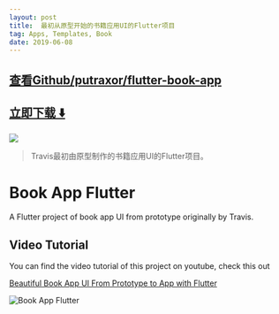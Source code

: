 ```yaml
---
layout: post
title:  最初从原型开始的书籍应用UI的Flutter项目
tag: Apps, Templates, Book
date: 2019-06-08
---
```


 

## [查看Github/putraxor/flutter-book-app](http://github.com/putraxor/flutter-book-app)
## [立即下载 ️⬇️ ](https://codeload.github.com/putraxor/flutter-book-app/zip/master) 


 
![](https://flutterawesome.com/content/images/2018/10/Book-App-Flutter.jpg)
 
>
> Travis最初由原型制作的书籍应用UI的Flutter项目。
>

 
# Book App Flutter

A Flutter project of book app UI from prototype originally by Travis.

## Video Tutorial

You can find the video tutorial of this project on youtube, check this out

[Beautiful Book App UI From Prototype to App with Flutter](https://youtu.be/vyugtXBUaCU) 

![Book App Flutter](https://raw.githubusercontent.com/putraxor/flutter-book-app/master/art/thumbnail.png)
